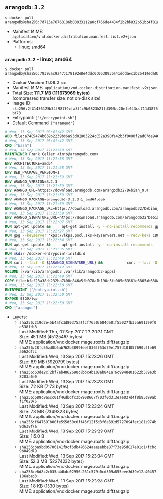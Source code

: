 ## `arangodb:3.2`

```console
$ docker pull arangodb@sha256:7d716a76763186b00933112a0cf766de4404f2b2bb832b51b24f81acb574e2dd
```

-	Manifest MIME: `application/vnd.docker.distribution.manifest.list.v2+json`
-	Platforms:
	-	linux; amd64

### `arangodb:3.2` - linux; amd64

```console
$ docker pull arangodb@sha256:79395ac9a473178192e8e4ddc0c0638935a41dddaec1b25410eda0a943643bbc
```

-	Docker Version: 17.06.2-ce
-	Manifest MIME: `application/vnd.docker.distribution.manifest.v2+json`
-	Total Size: **111.7 MB (111678969 bytes)**  
	(compressed transfer size, not on-disk size)
-	Image ID: `sha256:2f81436125b54f98739cfa3f1c9b0823b21fd396bc20efe043cc711d3875bf73`
-	Entrypoint: `["\/entrypoint.sh"]`
-	Default Command: `["arangod"]`

```dockerfile
# Wed, 13 Sep 2017 08:41:42 GMT
ADD file:a7405474b639b2239b96a93d02803224c052a390fe42b3f9080f2ad07de94640 in / 
# Wed, 13 Sep 2017 08:41:42 GMT
CMD ["bash"]
# Wed, 13 Sep 2017 15:21:58 GMT
MAINTAINER Frank Celler <info@arangodb.com>
# Wed, 13 Sep 2017 15:21:58 GMT
ENV ARCHITECTURE=amd64
# Wed, 13 Sep 2017 15:21:58 GMT
ENV DEB_PACKAGE_VERSION=1
# Wed, 13 Sep 2017 15:21:59 GMT
ENV ARANGO_VERSION=3.2.3
# Wed, 13 Sep 2017 15:21:59 GMT
ENV ARANGO_URL=https://download.arangodb.com/arangodb32/Debian_9.0
# Wed, 13 Sep 2017 15:21:59 GMT
ENV ARANGO_PACKAGE=arangodb3-3.2.3-1_amd64.deb
# Wed, 13 Sep 2017 15:21:59 GMT
ENV ARANGO_PACKAGE_URL=https://download.arangodb.com/arangodb32/Debian_9.0/amd64/arangodb3-3.2.3-1_amd64.deb
# Wed, 13 Sep 2017 15:21:59 GMT
ENV ARANGO_SIGNATURE_URL=https://download.arangodb.com/arangodb32/Debian_9.0/amd64/arangodb3-3.2.3-1_amd64.deb.asc
# Wed, 13 Sep 2017 15:22:07 GMT
RUN apt-get update &&     apt-get install -y --no-install-recommends gpg dirmngr     &&     rm -rf /var/lib/apt/lists/*
# Wed, 13 Sep 2017 15:22:27 GMT
RUN gpg --keyserver hkps://hkps.pool.sks-keyservers.net --recv-keys CD8CB0F1E0AD5B52E93F41E7EA93F5E56E751E9B
# Wed, 13 Sep 2017 15:22:34 GMT
RUN apt-get update &&     apt-get install -y --no-install-recommends         libjemalloc1         ca-certificates         pwgen         curl     &&     rm -rf /var/lib/apt/lists/*
# Wed, 13 Sep 2017 15:22:35 GMT
RUN mkdir /docker-entrypoint-initdb.d
# Wed, 13 Sep 2017 15:22:49 GMT
RUN curl --fail -O ${ARANGO_SIGNATURE_URL} &&           curl --fail -O ${ARANGO_PACKAGE_URL} &&             gpg --verify ${ARANGO_PACKAGE}.asc &&     (echo arangodb3 arangodb3/password password test | debconf-set-selections) &&     (echo arangodb3 arangodb3/password_again password test | debconf-set-selections) &&     DEBIAN_FRONTEND="noninteractive" dpkg -i ${ARANGO_PACKAGE} &&     rm -rf /var/lib/arangodb3/* &&     sed -ri         -e 's!127\.0\.0\.1!0.0.0.0!g'         -e 's!^(file\s*=).*!\1 -!'         -e 's!^#\s*uid\s*=.*!uid = arangodb!'         -e 's!^#\s*gid\s*=.*!gid = arangodb!'         /etc/arangodb3/arangod.conf     &&     rm -f ${ARANGO_PACKAGE}*
# Wed, 13 Sep 2017 15:22:49 GMT
VOLUME [/var/lib/arangodb3 /var/lib/arangodb3-apps]
# Wed, 13 Sep 2017 15:22:49 GMT
COPY file:bfaf23a38db232ba7808c846a5fb078a1b190c5fa005d63561e6805ab638afeb in /entrypoint.sh 
# Wed, 13 Sep 2017 15:22:50 GMT
ENTRYPOINT ["/entrypoint.sh"]
# Wed, 13 Sep 2017 15:22:50 GMT
EXPOSE 8529/tcp
# Wed, 13 Sep 2017 15:22:50 GMT
CMD ["arangod"]
```

-	Layers:
	-	`sha256:219d2e45b4afc3d80375a2fcf76505684de01f55027fb35a691099f0e538fdd8`  
		Last Modified: Thu, 07 Sep 2017 23:20:31 GMT  
		Size: 45.1 MB (45125497 bytes)  
		MIME: application/vnd.docker.image.rootfs.diff.tar.gzip
	-	`sha256:28fc55ad0b6ab762b38999eef836f753d79e1757d101057690cffe69a662df6c`  
		Last Modified: Wed, 13 Sep 2017 15:23:26 GMT  
		Size: 6.9 MB (6920799 bytes)  
		MIME: application/vnd.docker.image.rootfs.diff.tar.gzip
	-	`sha256:63de2c72bf7eb4862698c6bbc4b108ab841a76c9948e01622b509e3b8203a6a0`  
		Last Modified: Wed, 13 Sep 2017 15:23:23 GMT  
		Size: 7.2 KB (7173 bytes)  
		MIME: application/vnd.docker.image.rootfs.diff.tar.gzip
	-	`sha256:689c8aacc01f46dbdfc3b5908667f703f0d313eae037d4f8b85199abf1f02075`  
		Last Modified: Wed, 13 Sep 2017 15:23:24 GMT  
		Size: 7.3 MB (7349323 bytes)  
		MIME: application/vnd.docker.image.rootfs.diff.tar.gzip
	-	`sha256:f647697b00fe595d50c0f343f12f5d3f6a392d5727094fec181a974b9d638f7a`  
		Last Modified: Wed, 13 Sep 2017 15:23:23 GMT  
		Size: 115.0 B  
		MIME: application/vnd.docker.image.rootfs.diff.tar.gzip
	-	`sha256:ba9bd05706141f9cf6db456624aaeeebbe87f73e95d817e01c14fcbc9b049d79`  
		Last Modified: Wed, 13 Sep 2017 15:23:34 GMT  
		Size: 52.3 MB (52274232 bytes)  
		MIME: application/vnd.docker.image.rootfs.diff.tar.gzip
	-	`sha256:e6d8c2c035a4dbdc02956c261c579a0cd309a855eee3d39e12a70457186abeb3`  
		Last Modified: Wed, 13 Sep 2017 15:23:24 GMT  
		Size: 1.8 KB (1830 bytes)  
		MIME: application/vnd.docker.image.rootfs.diff.tar.gzip
